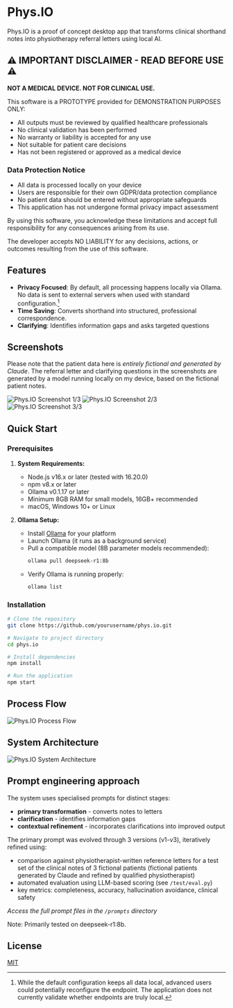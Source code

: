 # Phys.IO

Phys.IO is a proof of concept desktop app that transforms clinical shorthand notes into physiotherapy referral letters using local AI.

## ⚠️ IMPORTANT DISCLAIMER - READ BEFORE USE ⚠️

**NOT A MEDICAL DEVICE. NOT FOR CLINICAL USE.**

This software is a PROTOTYPE provided for DEMONSTRATION PURPOSES ONLY:

- All outputs must be reviewed by qualified healthcare professionals
- No clinical validation has been performed
- No warranty or liability is accepted for any use
- Not suitable for patient care decisions
- Has not been registered or approved as a medical device

### Data Protection Notice
- All data is processed locally on your device
- Users are responsible for their own GDPR/data protection compliance
- No patient data should be entered without appropriate safeguards
- This application has not undergone formal privacy impact assessment

By using this software, you acknowledge these limitations and accept full responsibility for any consequences arising from its use.

The developer accepts NO LIABILITY for any decisions, actions, or outcomes resulting from the use of this software.

## Features

- **Privacy Focused**: By default, all processing happens locally via Ollama. No data is sent to external servers when used with standard configuration.[^1]
- **Time Saving**: Converts shorthand into structured, professional correspondence.
- **Clarifying**: Identifies information gaps and asks targeted questions

[^1]: While the default configuration keeps all data local, advanced users could potentially reconfigure the endpoint. The application does not currently validate whether endpoints are truly local.

## Screenshots

Please note that the patient data here is *entirely fictional and generated by Claude*. The referral letter and clarifying questions in the screenshots are generated by a model running locally on my device, based on the fictional patient notes. 


![Phys.IO Screenshot 1/3](./docs/sc1.png)
![Phys.IO Screenshot 2/3](./docs/sc2.png)
![Phys.IO Screenshot 3/3](./docs/sc3.png)

## Quick Start

### Prerequisites

1. **System Requirements:**
   - Node.js v16.x or later (tested with 16.20.0)
   - npm v8.x or later
   - Ollama v0.1.17 or later
   - Minimum 8GB RAM for small models, 16GB+ recommended
   - macOS, Windows 10+ or Linux

2. **Ollama Setup:**
   - Install [Ollama](https://ollama.ai/download) for your platform
   - Launch Ollama (it runs as a background service)
   - Pull a compatible model (8B parameter models recommended):
     ```bash
     ollama pull deepseek-r1:8b
     ```
   - Verify Ollama is running properly:
     ```bash
     ollama list
     ```

### Installation

```bash
# Clone the repository
git clone https://github.com/yourusername/phys.io.git

# Navigate to project directory
cd phys.io

# Install dependencies
npm install

# Run the application
npm start
```

## Process Flow

![Phys.IO Process Flow](./docs/process-flow.png)

## System Architecture

![Phys.IO System Architecture](./docs/system-architecture.png)

## Prompt engineering approach


The system uses specialised prompts for distinct stages:
- **primary transformation** - converts notes to letters
- **clarification** - identifies information gaps
- **contextual refinement** - incorporates clarifications into improved output

The primary prompt was evolved through 3 versions (v1-v3), iteratively refined using:
- comparison against physiotherapist-written reference letters for a test set of the clinical notes of 3 fictional patients (fictional patients generated by Claude and refined by qualified physiotherapist)
- automated evaluation using LLM-based scoring (see `/test/eval.py`)
- key metrics: completeness, accuracy, hallucination avoidance, clinical safety

*Access the full prompt files in the `/prompts` directory*

Note: Primarily tested on deepseek-r1:8b.

## License

[MIT](./LICENSE)
